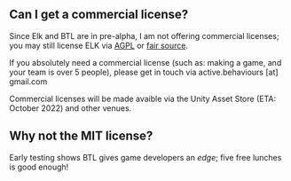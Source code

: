 ## Can I get a commercial license?

Since Elk and BTL are in pre-alpha, I am not offering commercial licenses; you may still license ELK via [AGPL](../license-AGPL) or [fair source](../license-Fair-Source).

If you absolutely need a commercial license (such as: making a game, and your team is over 5 people), please get in touch via active.behaviours [at] gmail.com

Commercial licenses will be made avaible via the Unity Asset Store (ETA: October 2022) and other venues.

## Why not the MIT license?

Early testing shows BTL gives game developers an *edge*; five free lunches is good enough!
